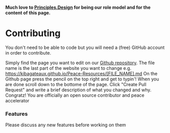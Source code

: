 **Much love to [Principles.Design](https://principles.design/) for being our role model and for the content of this page.**

# Contributing
You don't need to be able to code but you will need a (free) GitHub account in order to contribute.

Simply find the page you want to edit on our [Github repository](https://github.com/kibagateaux/Peace-Resources/). The file name is the last part of the website you want to change e.g. https://kibagateaux.github.io/Peace-Resources/[FILE_NAME].md
On the Github page press the pencil on the top right and get to typin'!
When you are done scroll down to the bottome of the page. Click "Create Pull Request" and write a brief description of what you changed and why.
Congratz! You are officially an open source contributor and peace accelerator 

### Features
Please discuss any new features before working on them
